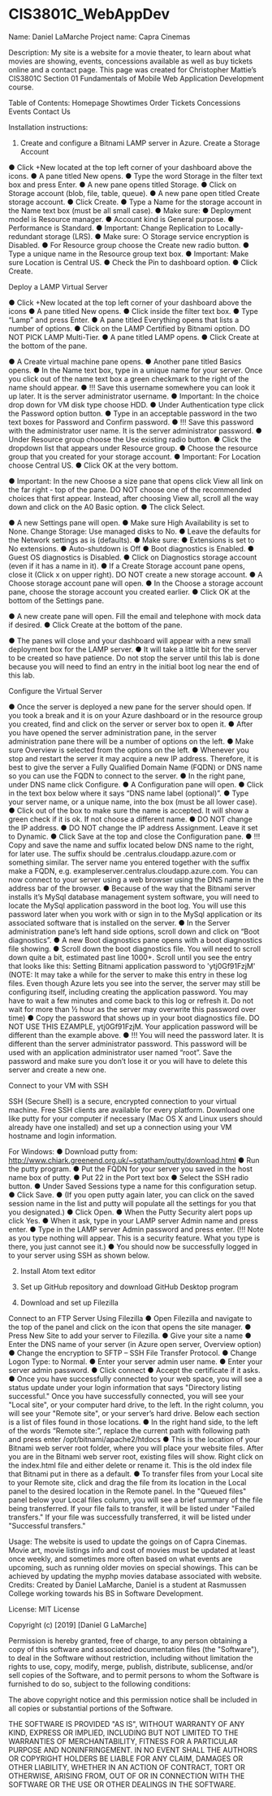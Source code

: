 # CIS3801C_WebAppDev
Name: Daniel LaMarche
Project name: Capra Cinemas

Description: My site is a website for a movie theater, to learn about what movies are showing, events, concessions available as well as buy tickets online and a contact page. This page was created for Christopher Mattie’s CIS3801C Section 01 Fundamentals of Mobile Web Application Development course.

Table of Contents: 
Homepage
Showtimes
Order Tickets
Concessions
Events
Contact Us

Installation instructions:
1. Create and configure a Bitnami LAMP server in Azure.
Create a Storage Account

●	Click +New located at the top left corner of your dashboard above the icons.
●	A pane titled New opens.
●	Type the word Storage in the filter text box and press Enter.
●	A new pane opens titled Storage.
●	Click on Storage account (blob, file, table, queue).
●	A new pane open titled Create storage account.
●	Click Create.
●	Type a Name for the storage account in the Name text box (must be all small case).
●	Make sure:
●	Deployment model is Resource manager.
●	Account kind is General purpose.
●	Performance is Standard.
●	Important: Change Replication to Locally-redundant storage (LRS).
●	Make sure:
○	Storage service encryption is Disabled.
●	For Resource group choose the Create new radio button.
●	Type a unique name in the Resource group text box.
●	Important: Make sure Location is Central US.
●	Check the Pin to dashboard option.
●	Click Create.

Deploy a LAMP Virtual Server

●	Click +New located at the top left corner of your dashboard above the icons
●	A pane titled New opens.
●	Click inside the filter text box.
●	Type “Lamp” and press Enter.
●	A pane titled Everything opens that lists a number of options.
●	Click on the LAMP Certified by Bitnami option. DO NOT PICK LAMP Multi-Tier.
●	A pane titled LAMP opens.
●	Click Create at the bottom of the pane.

●	A Create virtual machine pane opens.
●	Another pane titled Basics opens.
●	In the Name text box, type in a unique name for your server. Once you click out of the name text box a green checkmark to the right of the name should appear. 
●	!!! Save this username somewhere you can look it up later. It is the server administrator username.
●	Important: In the choice drop down for VM disk type choose HDD.
●	Under Authentication type click the Password option button.
●	Type in an acceptable password in the two text boxes for Password and Confirm password.
●	!!! Save this password with the administrator user name. It is the server administrator password. 
●	Under Resource group choose the Use existing radio button.
●	Click the dropdown list that appears under Resource group.
●	Choose the resource group that you created for your storage account.
●	Important: For Location choose Central US.
●	Click OK at the very bottom.

●	Important: In the new Choose a size pane that opens click View all link on the far right - top of the pane. DO NOT choose one of the recommended choices that first appear. Instead, after choosing View all, scroll all the way down and click on the A0 Basic option.
●	The click Select.

●	A new Settings pane will open.
●	Make sure High Availability is set to None.
Change Storage: Use managed disks to No.
●	Leave the defaults for the Network settings as is (defaults).
●	Make sure:
●	Extensions is set to No extensions.
●	Auto-shutdown is Off
●	Boot diagnostics is Enabled.
●	Guest OS diagnostics is Disabled.
●	Click on Diagnostics storage account (even if it has a name in it).
●	If a Create Storage account pane opens, close it (Click x on upper right). DO NOT create a new storage account.
●	A Choose storage account pane will open.
●	In the Choose a storage account pane, choose the storage account you created earlier.
●	Click OK at the bottom of the Settings pane.

●	A new create pane will open. Fill the email and telephone with mock data if desired.
●	Click Create at the bottom of the pane.

●	The panes will close and your dashboard will appear with a new small deployment box for the LAMP server.
●	It will take a little bit for the server to be created so have patience. Do not stop the server until this lab is done because you will need to find an entry in the initial boot log near the end of this lab.

Configure the Virtual Server

●	Once the server is deployed a new pane for the server should open. If you took a break and it is on your Azure dashboard or in the resource group you created, find and click on the server or server box to open it.
●	After you have opened the server administration pane, in the server administration pane there will be a number of options on the left.
●	Make sure Overview is selected from the options on the left.
●	Whenever you stop and restart the server it may acquire a new IP address. Therefore, it is best to give the server a Fully Qualified Domain Name (FQDN) or DNS name so you can use the FQDN to connect to the server.
●	In the right pane, under DNS name click Configure.
●	A Configuration pane will open.
●	Click in the text box below where it says “DNS name label (optional)”. 
●	Type your server name, or a unique name, into the box (must be all lower case).
●	Click out of the box to make sure the name is accepted. It will show a green check if it is ok. If not choose a different name.
●	DO NOT change the IP address.
●	DO NOT change the IP address Assignment. Leave it set to Dynamic.
●	Click Save at the top and close the Configuration pane.
●	!!! Copy and save the name and suffix located below DNS name to the right, for later use. The suffix should be .centralus.cloudapp.azure.com or something similar. The server name you entered together with the suffix make a FQDN, e.g. exampleserver.centralus.cloudapp.azure.com. You can now connect to your server using a web browser using the DNS name in the address bar of the browser. 
●	Because of the way that the Bitnami server installs it’s MySql database management system software, you will need to locate the MySql application password in the boot log. You will use this password later when you work with or sign in to the MySql application or its associated software that is installed on the server.
●	In the Server administration pane’s left hand side options, scroll down and click on “Boot diagnostics”.
●	A new Boot diagnostics pane opens with a boot diagnostics file showing.
●	Scroll down the boot diagnostics file. You will need to scroll down quite a bit, estimated past line 1000+. Scroll until you see the entry that looks like this: 
Setting Bitnami application password to 'ytj0Gf91FzjM'
(NOTE: It may take a while for the server to make this entry in these log files. Even though Azure lets you see into the server, the server may still be configuring itself, including creating the application password. You may have to wait a few minutes and come back to this log or refresh it. Do not wait for more than ½ hour as the server may overwrite this password over time)
●	Copy the password that shows up in your boot diagnostics file. DO NOT USE THIS EZAMPLE, ytj0Gf91FzjM. Your application password will be different than the example above. 
●	!!! You will need the password later. It is different than the server administrator password. This password will be used with an application administrator user named “root”. Save the password and make sure you don’t lose it or you will have to delete this server and create a new one.

Connect to your VM with SSH

SSH (Secure Shell) is a secure, encrypted connection to your virtual machine. Free SSH clients are available for every platform. Download one like putty for your computer if necessary (Mac OS X and Linux users should already have one installed) and set up a connection using your VM hostname and login information. 

For Windows:
●	Download putty from: http://www.chiark.greenend.org.uk/~sgtatham/putty/download.html 
●	Run the putty program.
●	Put the FQDN for your server you saved in the host name box of putty.
●	Put 22 in the Port text box
●	Select the SSH radio button.
●	Under Saved Sessions type a name for this configuration setup.
●	Click Save. 
●	(If you open putty again later, you can click on the saved session name in the list and putty will populate all the settings for you that you designated.)
●	Click Open.
●	When the Putty Security alert pops up click Yes.
●	When it ask, type in your LAMP server Admin name and press enter.
●	Type in the LAMP server Admin password and press enter. (!!! Note as you type nothing will appear. This is a security feature. What you type is there, you just cannot see it.)
●	You should now be successfully logged in to your server using SSH as shown below.

2. Install Atom text editor

3. Set up GitHub repository and download GitHub Desktop program

4. Download and set up Filezilla

Connect to an FTP Server Using Filezilla
● Open Filezilla and navigate to the top of the panel and click on the icon that opens the site manager.
● Press New Site to add your server to Filezilla. 
● Give your site a name 
● Enter the DNS name of your server (in Azure open server, Overview option) 
● Change the encryption to SFTP – SSH File Transfer Protocol. 
● Change Logon Type: to Normal. 
● Enter your server admin user name. 
● Enter your server admin password. 
● Click connect
● Accept the certificate if it asks.
● Once you have successfully connected to your web space, you will see a status update under your login information that says "Directory listing successful." Once you have successfully connected, you will see your "Local site", or your computer hard drive, to the left. In the right column, you will see your "Remote site", or your server’s hard drive. Below each section is a list of files found in those locations.
● In the right hand side, to the left of the words “Remote site:”, replace the current path with following path and press enter  /opt/bitnami/apache2/htdocs
● This is the location of your Bitnami web server root folder,  where you will place your website files.
After you are in the Bitnami web server root, existing files will show. Right click on the index.html file and either delete or rename it. This is the old index file that Bitnami put in there as a default.
● To transfer files from your Local site to your Remote site, click and drag the file from its location in the Local panel to the desired location in the Remote panel. In the "Queued files" panel below your Local files column, you will see a brief summary of the file being transferred. If your file fails to transfer, it will be listed under "Failed transfers." If your file was successfully transferred, it will be listed under "Successful transfers."


Usage:
The website is used to update the goings on of Capra Cinemas. Movie art, movie listings info and cost of movies must be updated at least once weekly, and sometimes more often based on what events are upcoming, such as running older movies on special showings. This can be achieved by updating the myphp movies database associated with website.
Credits:
Created by Daniel LaMarche, Daniel is a student at Rasmussen College working towards his BS in Software Development.

License:
MIT License

Copyright (c) [2019] [Daniel G LaMarche]

Permission is hereby granted, free of charge, to any person obtaining a copy
of this software and associated documentation files (the "Software"), to deal
in the Software without restriction, including without limitation the rights
to use, copy, modify, merge, publish, distribute, sublicense, and/or sell
copies of the Software, and to permit persons to whom the Software is
furnished to do so, subject to the following conditions:

The above copyright notice and this permission notice shall be included in all
copies or substantial portions of the Software.

THE SOFTWARE IS PROVIDED "AS IS", WITHOUT WARRANTY OF ANY KIND, EXPRESS OR
IMPLIED, INCLUDING BUT NOT LIMITED TO THE WARRANTIES OF MERCHANTABILITY,
FITNESS FOR A PARTICULAR PURPOSE AND NONINFRINGEMENT. IN NO EVENT SHALL THE
AUTHORS OR COPYRIGHT HOLDERS BE LIABLE FOR ANY CLAIM, DAMAGES OR OTHER
LIABILITY, WHETHER IN AN ACTION OF CONTRACT, TORT OR OTHERWISE, ARISING FROM,
OUT OF OR IN CONNECTION WITH THE SOFTWARE OR THE USE OR OTHER DEALINGS IN THE
SOFTWARE.
